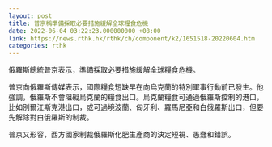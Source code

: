 ```yaml
---
layout: post
title: 普京稱準備採取必要措施緩解全球糧食危機
date: 2022-06-04 03:22:23.000000000 +08:00
link: https://news.rthk.hk/rthk/ch/component/k2/1651518-20220604.htm
categories: rthk
---
```


俄羅斯總統普京表示，準備採取必要措施緩解全球糧食危機。

普京向俄羅斯傳媒表示，國際糧食短缺早在向烏克蘭的特別軍事行動前已發生。他強調，俄羅斯不會阻礙烏克蘭的糧食出口。烏克蘭糧食可通過俄羅斯控制的港口，比如別爾江斯克港出口，或可過境波蘭、匈牙利、羅馬尼亞和白俄羅斯出口，但要先解除對白俄羅斯的制裁。

普京又形容，西方國家制裁俄羅斯化肥生產商的決定短視、愚蠢和錯誤。
